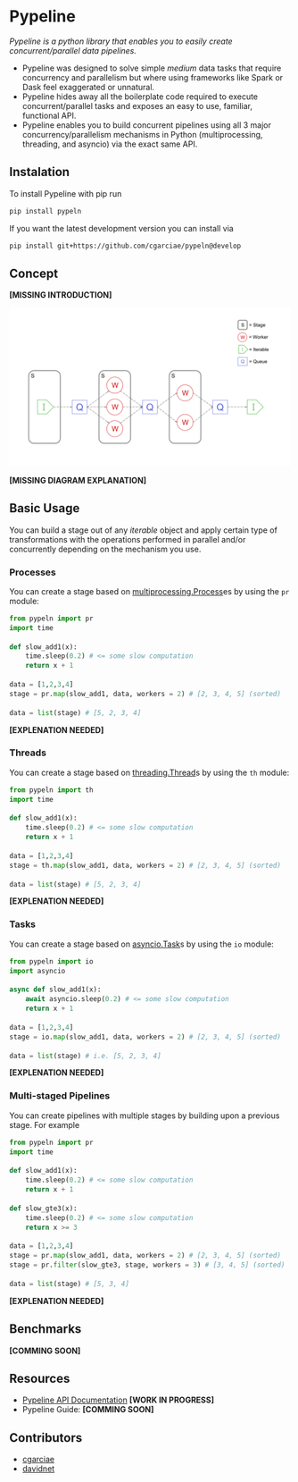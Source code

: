 # Pypeline

_Pypeline is a python library that enables you to easily create concurrent/parallel data pipelines._

* Pypeline was designed to solve simple _medium_ data tasks that require concurrency and parallelism but where using frameworks like Spark or Dask feel exaggerated or unnatural.
* Pypeline hides away all the boilerplate code required to execute concurrent/parallel tasks and exposes an easy to use, familiar, functional API.
* Pypeline enables you to build concurrent pipelines using all 3 major concurrency/parallelism mechanisms in Python (multiprocessing, threading, and asyncio) via the exact same API.

## Instalation

To install Pypeline with pip run
```bash
pip install pypeln
```
If you want the latest development version you can install via
```bash
pip install git+https://github.com/cgarciae/pypeln@develop
```

## Concept
**[MISSING INTRODUCTION]**

![diagram](docs/diagram.png)

**[MISSING DIAGRAM EXPLANATION]**

## Basic Usage
You can build a stage out of any _iterable_ object and apply certain type of transformations with the operations performed in parallel and/or concurrently depending on the mechanism you use. 


### Processes
You can create a stage based on [multiprocessing.Process](https://docs.python.org/3.4/library/multiprocessing.html#multiprocessing.Process)es by using the `pr` module:

```python
from pypeln import pr
import time

def slow_add1(x):
    time.sleep(0.2) # <= some slow computation
    return x + 1

data = [1,2,3,4]
stage = pr.map(slow_add1, data, workers = 2) # [2, 3, 4, 5] (sorted)

data = list(stage) # [5, 2, 3, 4]
```
**[EXPLENATION NEEDED]**

### Threads
You can create a stage based on [threading.Thread](https://docs.python.org/3/library/threading.html#threading.Thread)s by using the `th` module:
```python
from pypeln import th
import time

def slow_add1(x):
    time.sleep(0.2) # <= some slow computation
    return x + 1

data = [1,2,3,4]
stage = th.map(slow_add1, data, workers = 2) # [2, 3, 4, 5] (sorted)

data = list(stage) # [5, 2, 3, 4]
```
**[EXPLENATION NEEDED]**

### Tasks
You can create a stage based on [asyncio.Task](https://docs.python.org/3.4/library/asyncio-task.html#asyncio.Task)s by using the `io` module:
```python
from pypeln import io
import asyncio

async def slow_add1(x):
    await asyncio.sleep(0.2) # <= some slow computation
    return x + 1

data = [1,2,3,4]
stage = io.map(slow_add1, data, workers = 2) # [2, 3, 4, 5] (sorted)

data = list(stage) # i.e. [5, 2, 3, 4]
```
**[EXPLENATION NEEDED]**
### Multi-staged Pipelines
You can create pipelines with multiple stages by building upon a previous stage. For example
```python
from pypeln import pr
import time

def slow_add1(x):
    time.sleep(0.2) # <= some slow computation
    return x + 1

def slow_gte3(x):
    time.sleep(0.2) # <= some slow computation
    return x >= 3

data = [1,2,3,4]
stage = pr.map(slow_add1, data, workers = 2) # [2, 3, 4, 5] (sorted)
stage = pr.filter(slow_gte3, stage, workers = 3) # [3, 4, 5] (sorted)

data = list(stage) # [5, 3, 4]
```
**[EXPLENATION NEEDED]**

## Benchmarks
**[COMMING SOON]**

## Resources

* [Pypeline API Documentation](https://cgarciae.github.io/pypeln/) **[WORK IN PROGRESS]**
* Pypeline Guide: **[COMMING SOON]**


## Contributors
* [cgarciae](https://github.com/cgarciae)
* [davidnet](https://github.com/davidnet)